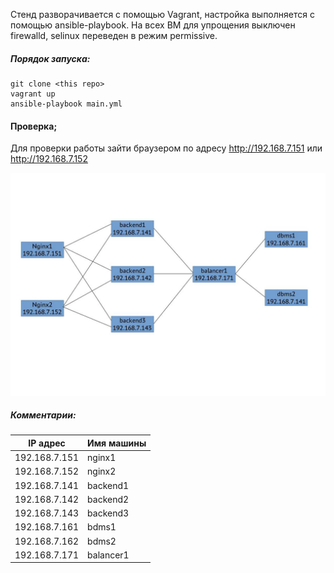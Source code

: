 
Стенд разворачивается с помощью Vagrant, настройка выполняется с помощью ansible-playbook.
На всех ВМ для упрощения выключен firewalld, selinux переведен в режим permissive.

##### Порядок запуска:
```
git clone <this repo>
vagrant up
ansible-playbook main.yml
```
#### Проверка;
Для проверки работы зайти браузером по адресу http://192.168.7.151 или  http://192.168.7.152

![alt text](https://github.com/KotUchoniy/PostgresHomework/blob/main/Postgres.jpg?raw=true)


##### Комментарии:

| IP адрес | Имя машины |
|-----|--------------------|
| 192.168.7.151 | nginx1 |
| 192.168.7.152 | nginx2 |
| 192.168.7.141 | backend1 |
| 192.168.7.142 | backend2 |
| 192.168.7.143 | backend3 |
| 192.168.7.161 | bdms1 |
| 192.168.7.162 | bdms2 |
| 192.168.7.171 | balancer1 |


